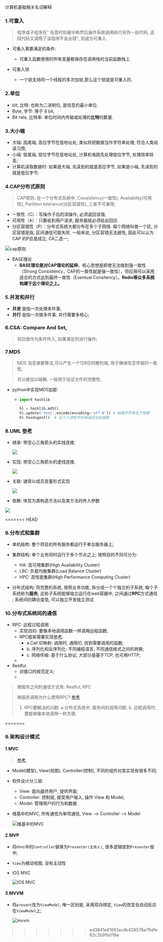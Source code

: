 计算机基础相关名词解释

### 1.可重入

> 程序或子程序在" 任意时刻被中断然后操作系统调用执行另外一段代码, 这段代码又调用了该程序不会出错", 则成为可重入. 

- 可重入需要满足的条件:
  - 可重入函数使用的所有变量都保存在调用栈的当前函数栈上.

- 可重入锁

  - 一个锁支持同一个线程的多次加锁,那么这个锁就是可重入的.

### 2.单位

- bit, 比特: 也称为二进制位, 是信息的最小单位.
- Byte, 字节: 等于 8 bit, 
- Bit rate, 比特率: 单位时间内传输或处理的**比特**的数量.

### 3.大小端

- 大端: 高尾端, 高位字节在低地址处, 类似将把数据当作字符串处理; 符合人类阅读习惯;
- 小端: 低尾端, 低位字节在低地址处, 计算机电路先处理低位字节, 处理效率较高;
- 计算机读取数据时: 如果是大端, 先读到的就是高位字节, 如果是小端, 先读到的就是低位字节;

### 4.CAP分布式原则

> CAP原则: 在一个分布式系统中, Consistency(一致性), Availability(可用性), Partition tolerance(分区容错性), 三者不可兼得;

- 一致性（C）：写操作子后的读操作, 必须返回该值;
- 可用性（A）：只要收到用户请求, 服务器就必须给出回应.
- 分区容错性（P）：分布式系统大都分布在多个子网络. 每个网络叫做一个区, 分区容错是指, 区间通信可能失败. 一般来说, 分区容错无法避免, 因此可以认为CAP 的P总是成立; CA二选一;

![cap原则](./image/CAP原则.jpg)

- BASE理论
  - **BASE理论是对CAP理论的延伸**，核心思想是即使无法做到强一致性（Strong Consistency，CAP的一致性就是强一致性），但应用可以采用适合的方式达到最终一致性（Eventual Consitency）。**Redis等众多系统构建于这个理论之上。**

### 5.并发和并行

- **并发** 是指一次处理多件事;
- **并行** 是指一次做多件事; 并行需要多核心;


### 6.CSA: Compare And Set,

>  将旧值作为条件传入, 如果满足则进行操作;

### 7.MD5

> MD5 消息摘要算法,可以产生一个128位的散列值, 用于确保信息传输的一致性;
>
> 可以被加以破解, 一般用于验证文件的完整性;

- python中实现MD5加密:

  - ```python
    import hashlib
    
    hl = hashlib.md5()
    hl.update('test'.encode(encoding='utf-8')) # 根据字符串生产摘要
    hl.hexdigest()  # 以十六进制字符串返回当前摘要
    ```

### 8.UML [参考](<https://design-patterns.readthedocs.io/zh_CN/latest/read_uml.html#>)

- 继承: 带空心三角箭头的实线连接;

  ![](https://design-patterns.readthedocs.io/zh_CN/latest/_images/uml_generalize.jpg)

- 实现: 带空心三角箭头的虚线连接;

  ![](https://design-patterns.readthedocs.io/zh_CN/latest/_images/uml_realize.jpg)

- 关联: 通常以成员变量形式实现

  ![](https://design-patterns.readthedocs.io/zh_CN/latest/_images/uml_association.jpg)

- 依赖: 体现为类构造方法以及类方法的传入参数

  

![](https://design-patterns.readthedocs.io/zh_CN/latest/_images/uml_dependency.jpg)

<<<<<<< HEAD
### 9.分布式和集群

- 单机结构: 整个项目的所有服务都运行于单台服务器上;
- 集群结构: 单个业务同时运行于多个节点之上; 按照目的不同可分为:
    - HA: 高可用集群(High Availability Cluster)
    - LBC: 负载均衡集群(Load Balance Cluster)
    - HPC: 高性能集群(High Performance Computing Cluster)

- 分布式结构:  将完整的系统, 按照业务功能, 拆分成一个个独立的子系统, 每个子系统称为**服务**,  这些子系统能够独立运行在web容器中, 之间通过**RPC**方式通信 ;  系统间的耦合度低, 可以独立开发独立测试

### 10.分布式系统间的通信

- RPC: 远程过程调用
    - 实现目的: 要像本地调用函数一样调用远程函数;
    - RPC框架需要实现[参考](<https://www.zhihu.com/question/25536695/answer/221638079>):
        - a.Call ID映射: 调用时, 通用ID, 找到需要调用的函数;
        - b. 序列化和反序列化: 不同编程语言, 不同通信格式之间的转换;
        - c. 网络传输: 基于什么协议, 大部分是基于TCP,  也可用HTTP;
    - 
- Restful
    - 对接口的规范定义;
    - 

> 微服务之间的通信方式有: Restful, RPC
>
> 微服务调用为什么使用RPC? [参考](<https://zhuanlan.zhihu.com/p/61364466>)
>
> 1. RPC要解决的问题: a.分布式系统中, 服务间的调用问题; b. 远程调用时, 要能够像本地调用一样方便;
>
>     
=======
### 9.架构设计模式

#### 1.MVC

> [参考](<https://draveness.me/mvx>), 

- Model(模型), View(视图), Controller(控制), 不同的组件对其实现有很多不同;

- 软件设计分三层:

  - View: 面向最终用户, 提供界面;
  - Controller: 控制层, 接受用户输入, 操作 View 和 Model,
  - Model: 管理用户的行为和数据

- 维基中的MVC, 所有通信为单项通信, View --> Controller --> Model

  ![维基中的MVC](./image/mvc_1.jpg)

#### 2.MVP

- 将mvc中的`Controller`替换为`Presenter(主持人)`, 很多逻辑放到`Presenter`层中;
- `View`为被动视图, 没有主动性

- IOS MVC

  ![IOS MVC](./image/mvp.jpg)

#### 3.MVVM

- 将`present`改为`ViewModel`, 唯一区别是, 采用双向绑定, `View`的改变会自动反应在`ViewModel`上;

  ![mvvm](./image/mvvm.jpg)

>>>>>>> ed3841e61661acdb428578a79dfe82c2b91b019e
